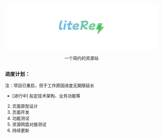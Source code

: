 [![Logo](assets/liteRes.svg)](https://github.com/Dr0ii/liteRes)

<p align="center">一个简约的资源站</p>

## 
### 进度计划：
注：项目已重启，但于工作原因进度无期限延长  
* [进行中] 拟定技术架构、业务功能等
2. 页面原型设计
3. 页面开发
4. 功能测试
5. 资源网盘对接测试
6. 持续更新